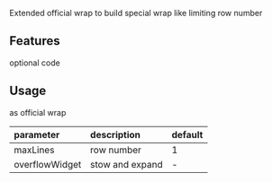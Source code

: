 <!-- 
This README describes the package. If you publish this package to pub.dev,
this README's contents appear on the landing page for your package.

For information about how to write a good package README, see the guide for
[writing package pages](https://dart.dev/guides/libraries/writing-package-pages). 

For general information about developing packages, see the Dart guide for
[creating packages](https://dart.dev/guides/libraries/create-library-packages)
and the Flutter guide for
[developing packages and plugins](https://flutter.dev/developing-packages). 
-->

Extended official wrap to build special wrap like limiting row number

## Features
optional code

## Usage
as official wrap

| parameter      | description     | default |
|:---------------|:----------------|:--------|
| maxLines       | row number      | 1       |
| overflowWidget | stow and expand | -       |
